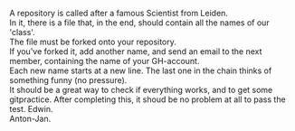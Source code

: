 A repository is called after a famous Scientist from Leiden.   
In it, there is a file that, in the end, should contain all the names of our 'class'.   
The file must be forked onto your repository.      
If you've forked it, add another name, and send an email to the next member, containing the name of your GH-account.   
Each new name starts at a new line.
The last one in the chain thinks of something funny (no pressure).   
It should be a great way to check if everything works, and to get some gitpractice.
After completing this, it shoud be no problem at all to pass the test.
Edwin.   
Anton-Jan.   
